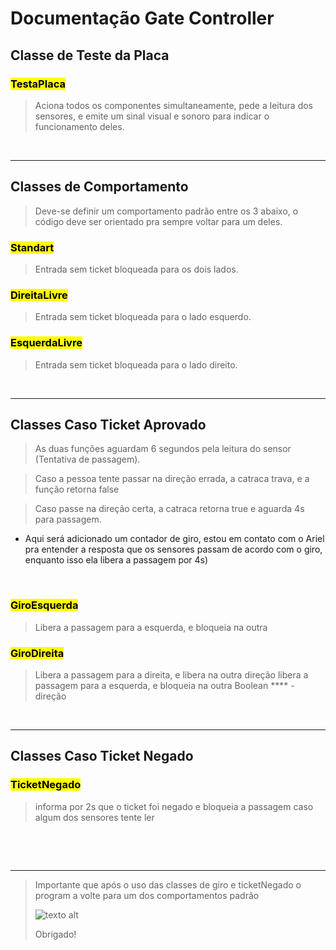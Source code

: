 # Documentação Gate Controller 



## Classe de Teste da Placa
 

### <mark>**TestaPlaca**</mark>



> Aciona todos os componentes simultaneamente, pede a leitura dos sensores, e emite um sinal visual e sonoro para indicar o funcionamento deles.

&nbsp;
*** 


## Classes de Comportamento



>Deve-se definir um comportamento padrão entre os 3 abaixo, o código deve ser orientado pra sempre voltar para um deles.

<!-- &nbsp; -->

### <mark> **Standart** </mark> 
> Entrada sem ticket bloqueada para os dois lados.
### <mark> **DireitaLivre** </mark> 
> Entrada sem ticket bloqueada para o lado esquerdo.
### <mark> **EsquerdaLivre** </mark> 
> Entrada sem ticket bloqueada para o lado direito.

&nbsp;
***

## Classes Caso Ticket Aprovado
>As duas funções aguardam 6 segundos pela leitura do sensor (Tentativa de passagem).

> Caso a pessoa tente passar na direção errada, a catraca trava, e a função retorna false

> Caso passe na direção certa, a catraca retorna true e aguarda 4s para passagem.
  
- Aqui será adicionado um contador de giro, estou em contato com o Ariel pra entender a resposta que os sensores passam de acordo com o giro, enquanto isso ela libera a passagem por 4s) 

&nbsp;

### <mark> **GiroEsquerda** </mark> 
> Libera a passagem para a esquerda, e bloqueia na outra 

### <mark> **GiroDireita** </mark> 
> Libera a passagem para a direita, e libera na outra direção
libera a passagem para a esquerda, e bloqueia na outra 
Boolean **** - direção

&nbsp;

***

## Classes Caso Ticket Negado
### <mark> **TicketNegado** </mark> 
> informa por 2s que o ticket foi negado e bloqueia a passagem caso algum dos sensores tente ler 

  


&nbsp;



&nbsp;

***


> Importante que após o uso das classes de giro e ticketNegado o program
>a volte para um dos comportamentos padrão 
> 
> ![texto alt](https://media.giphy.com/media/tIeCLkB8geYtW/giphy.gif)
> 
> Obrigado!